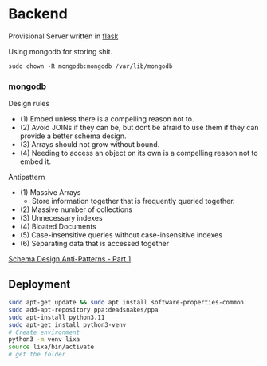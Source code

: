# Backend

Provisional Server written in [flask](https://flask.palletsprojects.com/en/2.3.x/)

Using mongodb for storing shit.

```
sudo chown -R mongodb:mongodb /var/lib/mongodb 
```

### mongodb

Design rules
 - (1) Embed unless there is a compelling reason not to.
 - (2) Avoid JOINs if they can be, but dont be afraid to use them if they can provide a better schema design.
 - (3) Arrays should not grow without bound.
 - (4) Needing to access an object on its own is a compelling reason not to embed it.

Antipattern 
 - (1) Massive Arrays
    - Store information together that is frequently queried together.
 - (2) Massive number of collections
 - (3) Unnecessary indexes
 - (4) Bloated Documents
 - (5) Case-insensitive queries without case-insensitive indexes
 - (6) Separating data that is accessed together

[Schema Design Anti-Patterns - Part 1](https://www.youtube.com/watch?v=8CZs-0it9r4)


## Deployment

```bash
sudo apt-get update && sudo apt install software-properties-common
sudo add-apt-repository ppa:deadsnakes/ppa
sudo apt-install python3.11
sudo apt-get install python3-venv
# Create environment
python3 -m venv lixa
source lixa/bin/activate
# get the folder
```
